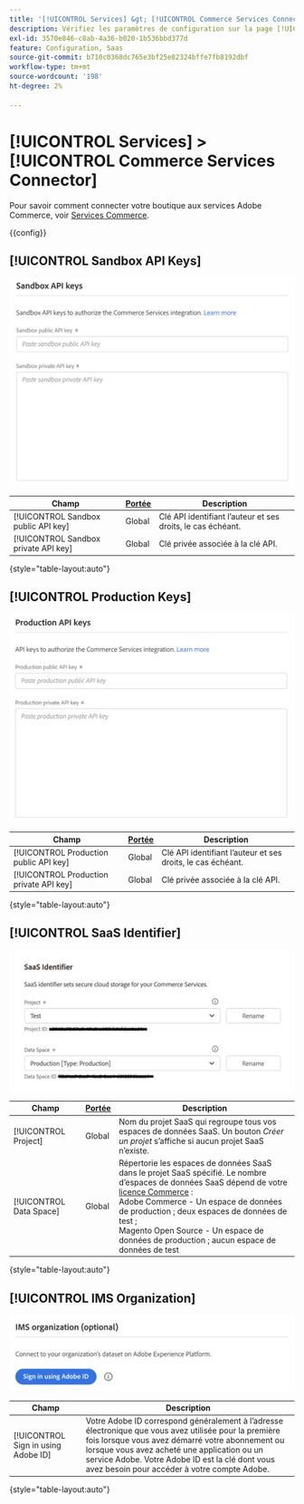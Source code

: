 ```yaml
---
title: '[!UICONTROL Services] &gt; [!UICONTROL Commerce Services Connector]'
description: Vérifiez les paramètres de configuration sur la page [!UICONTROL Services] &gt; [!UICONTROL Commerce Services Connector] de l’administrateur Commerce.
exl-id: 3570e846-c8ab-4a36-b020-1b536bbd377d
feature: Configuration, Saas
source-git-commit: b710c0368dc765e3bf25e82324bffe7fb8192dbf
workflow-type: tm+mt
source-wordcount: '198'
ht-degree: 2%

---
```


# [!UICONTROL Services] > [!UICONTROL Commerce Services Connector]

Pour savoir comment connecter votre boutique aux services Adobe Commerce, voir [Services Commerce](https://experienceleague.adobe.com/docs/commerce-merchant-services/user-guides/integration-services/saas.html).

{{config}}

## [!UICONTROL Sandbox API Keys]

![Clé d’API Sandbox](./assets/sandbox-key-saas-configuration.png)<!-- zoom -->

| Champ | [Portée](../../getting-started/websites-stores-views.md#scope-settings) | Description |
|--- |--- |--- |
| [!UICONTROL Sandbox public API key] | Global | Clé API identifiant l’auteur et ses droits, le cas échéant. |
| [!UICONTROL Sandbox private API key] | Global | Clé privée associée à la clé API. |

{style="table-layout:auto"}

## [!UICONTROL Production Keys]

![Clé d’API de production](./assets/prod-key-saas-configuration.png)<!-- zoom -->

| Champ | [Portée](../../getting-started/websites-stores-views.md#scope-settings) | Description |
|--- |--- |--- |
| [!UICONTROL Production public API key] | Global | Clé API identifiant l’auteur et ses droits, le cas échéant. |
| [!UICONTROL Production private API key] | Global | Clé privée associée à la clé API. |

{style="table-layout:auto"}

## [!UICONTROL SaaS Identifier]

![Identifiant SaaS](./assets/saas-identifier.png)<!-- zoom -->

| Champ | [Portée](../../getting-started/websites-stores-views.md#scope-settings) | Description |
|--- |--- |--- |
| [!UICONTROL Project] | Global | Nom du projet SaaS qui regroupe tous vos espaces de données SaaS. Un bouton _Créer un projet_ s’affiche si aucun projet SaaS n’existe. |
| [!UICONTROL Data Space] | Global | Répertorie les espaces de données SaaS dans le projet SaaS spécifié. Le nombre d’espaces de données SaaS dépend de votre [licence Commerce](https://experienceleague.adobe.com/docs/commerce-merchant-services/user-guides/integration-services/saas.html) :<br />Adobe Commerce - Un espace de données de production ; deux espaces de données de test ; <br />Magento Open Source - Un espace de données de production ; aucun espace de données de test |

{style="table-layout:auto"}

## [!UICONTROL IMS Organization]

![Organisation IMS](./assets/ims-organization.png)<!-- zoom -->

| Champ | Description |
|--- |--- |
| [!UICONTROL Sign in using Adobe ID] | Votre Adobe ID correspond généralement à l’adresse électronique que vous avez utilisée pour la première fois lorsque vous avez démarré votre abonnement ou lorsque vous avez acheté une application ou un service Adobe. Votre Adobe ID est la clé dont vous avez besoin pour accéder à votre compte Adobe. |

{style="table-layout:auto"}
